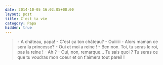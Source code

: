 ```yaml
---
date: 2014-10-05 16:02:05+00:00
layout: post
title: C'est ta vie
category: Papa
hidden: true
---
```


> \- A château, papa!
> \- C'est ça ton château?
> \- Ouiiiiii
> \- Alors maman ce sera la princesse?
> \- Oui et moi a reine !
> \- Ben non. Toi, tu seras le roi, pas la reine !
> \- Ah ?
> \- Oui, non, remarque... Tu sais quoi ? Tu seras ce que tu voudras mon coeur et on t'aimera tout pareil !

